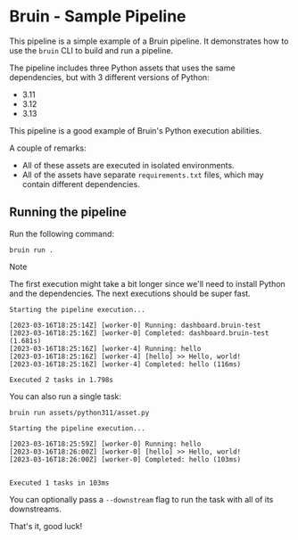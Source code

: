 # Bruin - Sample Pipeline

This pipeline is a simple example of a Bruin pipeline. It demonstrates how to use the `bruin` CLI to build and run a pipeline.

The pipeline includes three Python assets that uses the same dependencies, but with 3 different versions of Python:
- 3.11
- 3.12
- 3.13

This pipeline is a good example of Bruin's Python execution abilities.

A couple of remarks:
- All of these assets are executed in isolated environments.
- All of the assets have separate `requirements.txt` files, which may contain different dependencies.

## Running the pipeline

Run the following command:
```shell
bruin run .
```

> [!NOTE]
> The first execution might take a bit longer since we'll need to install Python and the dependencies. The next executions should be super fast.

```shell
Starting the pipeline execution...

[2023-03-16T18:25:14Z] [worker-0] Running: dashboard.bruin-test
[2023-03-16T18:25:16Z] [worker-0] Completed: dashboard.bruin-test (1.681s)
[2023-03-16T18:25:16Z] [worker-4] Running: hello
[2023-03-16T18:25:16Z] [worker-4] [hello] >> Hello, world!
[2023-03-16T18:25:16Z] [worker-4] Completed: hello (116ms)

Executed 2 tasks in 1.798s
```

You can also run a single task:

```shell
bruin run assets/python311/asset.py                            
```

```shell
Starting the pipeline execution...

[2023-03-16T18:25:59Z] [worker-0] Running: hello
[2023-03-16T18:26:00Z] [worker-0] [hello] >> Hello, world!
[2023-03-16T18:26:00Z] [worker-0] Completed: hello (103ms)


Executed 1 tasks in 103ms
```

You can optionally pass a `--downstream` flag to run the task with all of its downstreams.

That's it, good luck!